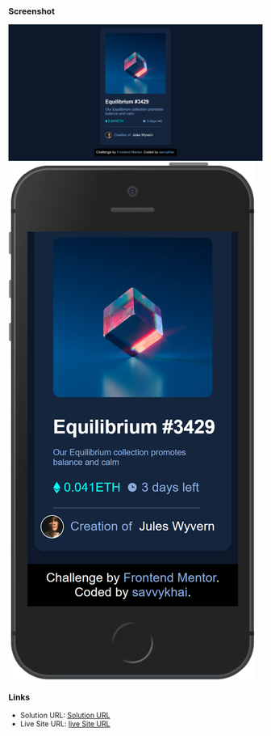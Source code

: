
### Screenshot

![](/sample%20files/desktop%20view.png)
![](/sample%20files/mobile%20view.png)

### Links

- Solution URL: [Solution URL](https://github.com/savvykhai/nft-preview-card-component.git)
- Live Site URL: [live Site URL](https://nft-preview-card-component-5yefhsq04-savvykhai.vercel.app)
